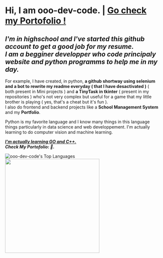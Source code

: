  # <b>Hi, I am ooo-dev-code. </b>  |  <u> Go check my Portofolio !</u>          
    
<i><h2>I'm in highschool and I've started this github account to get a good job for my resume.</br> 
I am a begginer developper who code principaly website and python programms to help me in my day. </h2></i> 
 
For example, I have created, in python, <b>a github shortway using selenium and a bot to rewrite my readme everyday ( that I have desactivated )</b> ( both present in Mini projects ) and <b>a TinyTask in tkinter</b> ( present in my repositories ) who's not very complex but useful for a game that my little brother is playing ( yes, that's a cheat but it's fun ). </br> 
I also do frontend and backend projects like a <b>School Management System</b> and my <b>Portfolio</b>.

Python is my favorite language and I know many things in this language things particularly in data science and web developpement. I'm actually learning to do computer vision and machine learning.

<i><strong><u>I'm actually learning GO and C++.</u></strong></i></br>
<i><strong>Check My Portofolio: <span></span> 🌟.</strong></i>

![ooo-dev-code's Top Languages](https://github-readme-stats.vercel.app/api/top-langs/?username=ooo-dev-code&theme=vue-dark&show_icons=true&hide_border=false&layout=compact)<img src="Capture d'écran 2025-01-08 135957.png"  width="308" />
